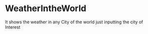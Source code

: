 # WeatherIntheWorld
It shows the weather in any City of the world just inputting the city of Interest
